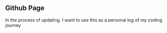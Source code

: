 ## Github Page
In the process of updating. I want to use this as a personal log of my coding journey
